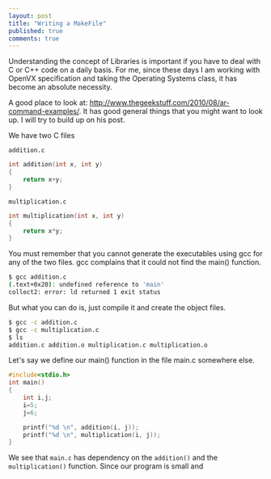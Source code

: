 ```yaml
---
layout: post
title: "Writing a MakeFile"
published: true
comments: true
---
```


Understanding the concept of Libraries is important if you have to deal with C or C++ code on a daily basis. For me, since these days I am working with OpenVX specification and taking the Operating Systems class, it has become an absolute necessity. 

A good place to look at: <http://www.thegeekstuff.com/2010/08/ar-command-examples/>. 
It has good general things that you might want to look up. I will try to build up on his post.

We have two C files

``` addition.c ```

```C
int addition(int x, int y)
{
	return x+y;
}
```

``` multiplication.c ```

```C
int multiplication(int x, int y)
{
	return x*y;
}
```

You must remember that you cannot generate the executables using gcc for any of the two files. gcc complains that it could not find the main() function.

```sh
$ gcc addition.c
(.text+0x20): undefined reference to 'main'
collect2: error: ld returned 1 exit status
```

But what you can do is, just compile it and create the object files. 

```sh
$ gcc -c addition.c
$ gcc -c multiplication.c
$ ls
addition.c addition.o multiplication.c multiplication.o
```

Let's say we define our main() function in the file main.c somewhere else.

```C
#include<stdio.h>
int main()
{   
    int i,j;
    i=5;
    j=6;

    printf("%d \n", addition(i, j));
    printf("%d \n", multiplication(i, j));
}
```

We see that  ``main.c`` has dependency on the ```addition()``` and the ```multiplication()``` function. Since our program is small and 